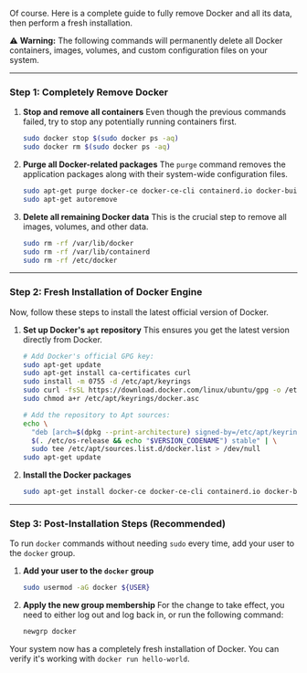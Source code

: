 Of course. Here is a complete guide to fully remove Docker and all its data, then perform a fresh installation.

⚠️ **Warning:** The following commands will permanently delete all Docker containers, images, volumes, and custom configuration files on your system.

-----

### Step 1: Completely Remove Docker

1.  **Stop and remove all containers**
    Even though the previous commands failed, try to stop any potentially running containers first.

    ```bash
    sudo docker stop $(sudo docker ps -aq)
    sudo docker rm $(sudo docker ps -aq)
    ```

2.  **Purge all Docker-related packages**
    The `purge` command removes the application packages along with their system-wide configuration files.

    ```bash
    sudo apt-get purge docker-ce docker-ce-cli containerd.io docker-buildx-plugin docker-compose-plugin docker-ce-rootless-extras
    sudo apt-get autoremove
    ```

3.  **Delete all remaining Docker data**
    This is the crucial step to remove all images, volumes, and other data.

    ```bash
    sudo rm -rf /var/lib/docker
    sudo rm -rf /var/lib/containerd
    sudo rm -rf /etc/docker
    ```

-----

### Step 2: Fresh Installation of Docker Engine

Now, follow these steps to install the latest official version of Docker.

1.  **Set up Docker's `apt` repository**
    This ensures you get the latest version directly from Docker.

    ```bash
    # Add Docker's official GPG key:
    sudo apt-get update
    sudo apt-get install ca-certificates curl
    sudo install -m 0755 -d /etc/apt/keyrings
    sudo curl -fsSL https://download.docker.com/linux/ubuntu/gpg -o /etc/apt/keyrings/docker.asc
    sudo chmod a+r /etc/apt/keyrings/docker.asc

    # Add the repository to Apt sources:
    echo \
      "deb [arch=$(dpkg --print-architecture) signed-by=/etc/apt/keyrings/docker.asc] https://download.docker.com/linux/ubuntu \
      $(. /etc/os-release && echo "$VERSION_CODENAME") stable" | \
      sudo tee /etc/apt/sources.list.d/docker.list > /dev/null
    sudo apt-get update
    ```

2.  **Install the Docker packages**

    ```bash
    sudo apt-get install docker-ce docker-ce-cli containerd.io docker-buildx-plugin docker-compose-plugin
    ```

-----

### Step 3: Post-Installation Steps (Recommended)

To run `docker` commands without needing `sudo` every time, add your user to the `docker` group.

1.  **Add your user to the `docker` group**

    ```bash
    sudo usermod -aG docker ${USER}
    ```

2.  **Apply the new group membership**
    For the change to take effect, you need to either log out and log back in, or run the following command:

    ```bash
    newgrp docker
    ```

Your system now has a completely fresh installation of Docker. You can verify it's working with `docker run hello-world`.